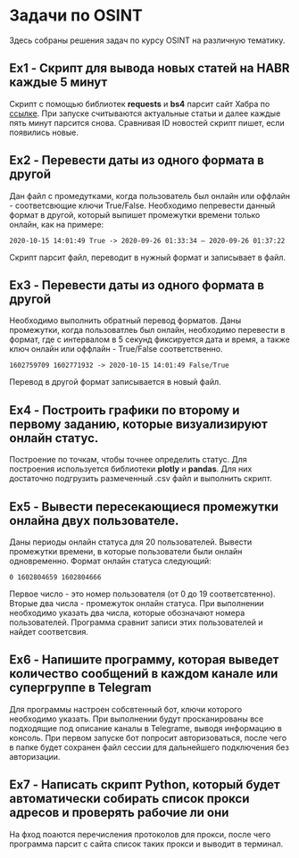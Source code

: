 # Задачи по OSINT

Здесь собраны решения задач по курсу OSINT на различную тематику.

## Ex1 - Скрипт для вывода новых статей на HABR каждые 5 минут

Скрипт с помощью библиотек **requests** и **bs4** парсит сайт Хабра по [ссылке](https://habr.com/ru/all/). При запуске
считываются актуальные статьи и далее каждые пять минут парсится снова. Сравнивая ID новостей скрипт пишет, если появились новые.

## Ex2 - Перевести даты из одного формата в другой

Дан файл с промедутками, когда пользователь был онлайн или оффлайн - соответсвющие ключи True/False. 
Необходимо пепревести данный формат в другой, который выпишет промежутки времени только онлайн, как на примере:

~~~
2020-10-15 14:01:49 True -> 2020-09-26 01:33:34 — 2020-09-26 01:37:22
~~~
Скрипт парсит файл, переводит в нужный формат и записывает в файл.

## Ex3 - Перевести даты из одного формата в другой

Необходимо выполнить обратный перевод форматов. Даны промежутки, когда пользоватлеь был онлайн, необходимо перевести в 
формат, где с интервалом в 5 секунд фиксируется дата и время, а также ключ онлайн или оффлайн - True/False соответственно.
~~~
1602759709 1602771932 -> 2020-10-15 14:01:49 False/True
~~~
Перевод в другой формат записывается в новый файл.
## Ex4 - Построить графики по второму и первому заданию, которые визуализируют онлайн статус.
Построение по точкам, чтобы точнее определить статус.
Для построения используется библиотеки **plotly** и **pandas**. 
Для них достаточно подгрузить размеченный .csv файл и выполнить скрипт.

## Ex5 - Вывести пересекающиеся промежутки онлайна двух пользователе.
Даны периоды онлайн статуса для 20 пользователей. Вывести промежутки времени, в которые пользователи были онлайн одновременно.
Формат онлайн статуса следующий:
~~~
0 1602804659 1602804666
~~~
Первое число - это номер пользователя (от 0 до 19 соответсвтенно). Вторые два числа - промежуток онлайн статуса.
При выполнении необходимо указать два числа, которые обозначают номера пользователей. 
Программа сравнит записи этих пользователей и найдет соответсвия.

## Ex6 - Напишите программу, которая выведет количество сообщений в каждом канале или супергруппе в Telegram
Для программы настроен собсвтенный бот, ключи которого необходимо указать.
При выполнении будут просканированы все подходящие под описание каналы в Telegrame, выводя информацию в консоль.
При первом запуске бот попросит авторизоваться, после чего в папке будет сохранен файл сессии для дальнейшего подключения
без авторизации.
## Ex7 - Написать скрипт Python, который будет автоматически собирать список прокси адресов и проверять рабочие ли они
На фход поаются перечисления протоколов для прокси, после чего программа парсит с сайта список таких прокси и выводит
в терминал.
